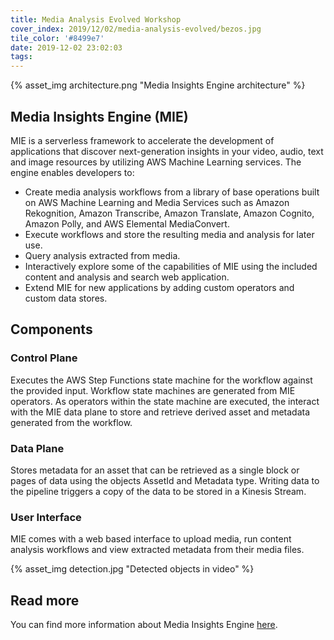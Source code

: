 ```yaml
---
title: Media Analysis Evolved Workshop
cover_index: 2019/12/02/media-analysis-evolved/bezos.jpg
tile_color: '#8499e7'
date: 2019-12-02 23:02:03
tags:
---
```

{% asset_img architecture.png "Media Insights Engine architecture" %}

## Media Insights Engine (MIE)

MIE is a serverless framework to accelerate the development of applications that discover next-generation insights in your video, audio, text and image resources by utilizing AWS Machine Learning services. The engine enables developers to:

- Create media analysis workflows from a library of base operations built on AWS Machine Learning and Media Services such as Amazon Rekognition, Amazon Transcribe, Amazon Translate, Amazon Cognito, Amazon Polly, and AWS Elemental MediaConvert.
- Execute workflows and store the resulting media and analysis for later use.
- Query analysis extracted from media.
- Interactively explore some of the capabilities of MIE using the included content and analysis and search web application.
- Extend MIE for new applications by adding custom operators and custom data stores.

## Components

### Control Plane
Executes the AWS Step Functions state machine for the workflow against the provided input. Workflow state machines are generated from MIE operators. As operators within the state machine are executed, the interact with the MIE data plane to store and retrieve derived asset and metadata generated from the workflow.

### Data Plane
Stores metadata for an asset that can be retrieved as a single block or pages of data using the objects AssetId and Metadata type. Writing data to the pipeline triggers a copy of the data to be stored in a Kinesis Stream.

### User Interface

MIE comes with a web based interface to upload media, run content analysis workflows and view extracted metadata from their media files.

{% asset_img detection.jpg "Detected objects in video" %}

## Read more

You can find more information about Media Insights Engine [here](https://github.com/awslabs/aws-media-insights-engine).
